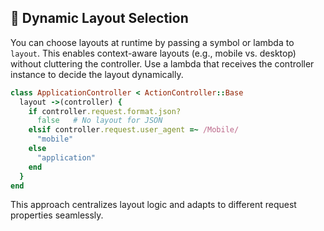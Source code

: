 ## 🧩 Dynamic Layout Selection
You can choose layouts at runtime by passing a symbol or lambda to `layout`. This enables context-aware layouts (e.g., mobile vs. desktop) without cluttering the controller. Use a lambda that receives the controller instance to decide the layout dynamically.

```ruby
class ApplicationController < ActionController::Base
  layout ->(controller) {
    if controller.request.format.json?    
      false   # No layout for JSON
    elsif controller.request.user_agent =~ /Mobile/
      "mobile"
    else
      "application"
    end
  }
end
```

This approach centralizes layout logic and adapts to different request properties seamlessly.